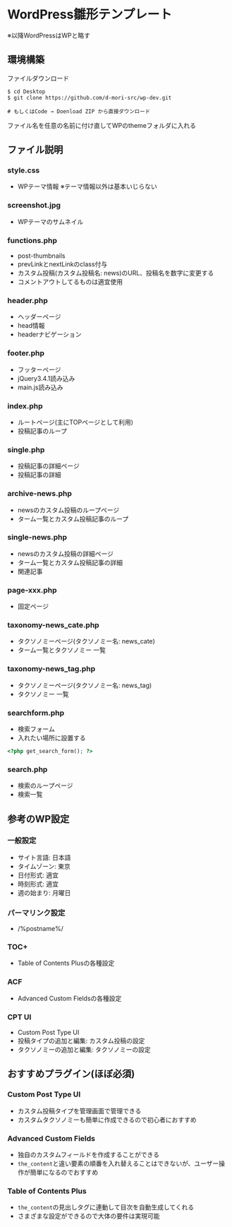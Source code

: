 # WordPress雛形テンプレート
※以降WordPressはWPと略す

## 環境構築

ファイルダウンロード
```
$ cd Desktop
$ git clone https://github.com/d-mori-src/wp-dev.git

# もしくはCode → Doenload ZIP から直接ダウンロード
```

ファイル名を任意の名前に付け直してWPのthemeフォルダに入れる

## ファイル説明

### style.css
- WPテーマ情報
※テーマ情報以外は基本いじらない

### screenshot.jpg
- WPテーマのサムネイル

### functions.php
- post-thumbnails
- prevLinkとnextLinkのclass付与
- カスタム投稿(カスタム投稿名: news)のURL、投稿名を数字に変更する
- コメントアウトしてるものは適宜使用

### header.php
- ヘッダーページ
- head情報
- headerナビゲーション

### footer.php
- フッターページ
- jQuery3.4.1読み込み
- main.js読み込み

### index.php
- ルートページ(主にTOPページとして利用)
- 投稿記事のループ

### single.php
- 投稿記事の詳細ページ
- 投稿記事の詳細

### archive-news.php
- newsのカスタム投稿のループページ
- ターム一覧とカスタム投稿記事のループ

### single-news.php
- newsのカスタム投稿の詳細ページ
- ターム一覧とカスタム投稿記事の詳細
- 関連記事

### page-xxx.php
- 固定ページ

### taxonomy-news_cate.php
- タクソノミーページ(タクソノミー名: news_cate)
- ターム一覧とタクソノミー 一覧

### taxonomy-news_tag.php
- タクソノミーページ(タクソノミー名: news_tag)
- タクソノミー 一覧

### searchform.php
- 検索フォーム
- 入れたい場所に設置する
```php
<?php get_search_form(); ?>
```

### search.php
- 検索のループページ
- 検索一覧

## 参考のWP設定

### 一般設定
- サイト言語: 日本語
- タイムゾーン: 東京
- 日付形式: 適宜
- 時刻形式: 適宜
- 週の始まり: 月曜日

### パーマリンク設定
- /%postname%/

### TOC+
- Table of Contents Plusの各種設定

### ACF
- Advanced Custom Fieldsの各種設定

### CPT UI
- Custom Post Type UI
- 投稿タイプの追加と編集: カスタム投稿の設定
- タクソノミーの追加と編集: タクソノミーの設定

## おすすめプラグイン(ほぼ必須)

### Custom Post Type UI
- カスタム投稿タイプを管理画面で管理できる
- カスタムタクソノミーも簡単に作成できるので初心者におすすめ

### Advanced Custom Fields
- 独自のカスタムフィールドを作成することができる
- `the_content`と違い要素の順番を入れ替えることはできないが、ユーザー操作が簡単になるのでおすすめ

### Table of Contents Plus
- `the_content`の見出しタグに連動して目次を自動生成してくれる
- さまざまな設定ができるので大体の要件は実現可能
